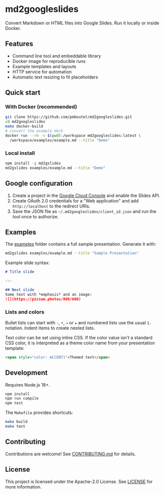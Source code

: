 # md2googleslides

Convert Markdown or HTML files into Google Slides. Run it locally or inside Docker.

## Features

- Command line tool and embeddable library
- Docker image for reproducible runs
- Example templates and layouts
- HTTP service for automation
- Automatic text resizing to fit placeholders

## Quick start

### With Docker (recommended)

```bash
git clone https://github.com/pmboutet/md2googleslides.git
cd md2googleslides
make docker-build
# convert the example deck
docker run --rm -v $(pwd):/workspace md2googleslides:latest \
  /workspace/examples/example.md --title "Demo"
```

### Local install

```bash
npm install -g md2gslides
md2gslides examples/example.md --title "Demo"
```

## Google configuration

1. Create a project in the [Google Cloud Console](https://console.developers.google.com) and enable the Slides API.
2. Create OAuth 2.0 credentials for a "Web application" and add `http://localhost` to the redirect URIs.
3. Save the JSON file as `~/.md2googleslides/client_id.json` and run the tool once to authorize.

## Examples

The [examples](examples) folder contains a full sample presentation. Generate it with:

```bash
md2gslides examples/example.md --title "Sample Presentation"
```

Example slide syntax:

```markdown
# Title slide

---

## Next slide
Some text with *emphasis* and an image:
![](https://picsum.photos/800/600)
```

### Lists and colors

Bullet lists can start with `-`, `•`, `→` or `★` and numbered lists use the usual `1.` notation. Indent items to create nested lists.

Text color can be set using inline CSS. If the color value isn't a standard CSS color, it is interpreted as a theme color name from your presentation template:

```markdown
<span style="color: ACCENT1">Themed text</span>
```

## Development

Requires Node.js 18+.

```bash
npm install
npm run compile
npm test
```

The `Makefile` provides shortcuts:

```bash
make build
make test
```

## Contributing

Contributions are welcome! See [CONTRIBUTING.md](CONTRIBUTING.md) for details.

## License

This project is licensed under the Apache-2.0 License. See [LICENSE](LICENSE) for more information.
